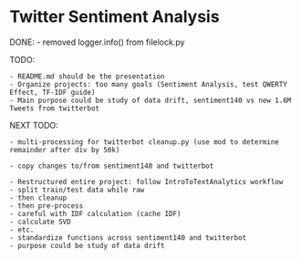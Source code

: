 Twitter Sentiment Analysis
======================
    
	
DONE:
    - removed logger.info() from filelock.py 

TODO: 
    
    - README.md should be the presentation
    - Organize projects: too many goals (Sentiment Analysis, test QWERTY Effect, TF-IDF guide)
    - Main purpose could be study of data drift, sentiment140 vs new 1.6M Tweets from twitterbot
   
NEXT TODO:

    - multi-processing for twitterbot cleanup.py (use mod to determine remainder after div by 50k)

    - copy changes to/from sentiment140 and twitterbot

    - Restructured entire project: follow IntroToTextAnalytics workflow
    - split train/test data while raw
    - then cleanup
    - then pre-process
    - careful with IDF calculation (cache IDF)
    - calculate SVD
    - etc. 
    - standardize functions across sentiment140 and twitterbot
    - purpose could be study of data drift